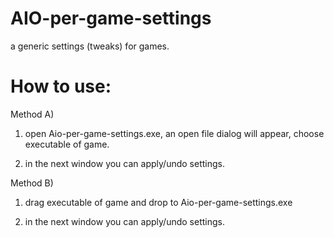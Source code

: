 # AIO-per-game-settings

a generic settings (tweaks) for games.


# How to use:
Method A) 
1. open Aio-per-game-settings.exe, an open file dialog will appear, choose executable of game.

2. in the next window you can apply/undo settings.

Method B)
1. drag executable of game and drop to Aio-per-game-settings.exe

2. in the next window you can apply/undo settings.

